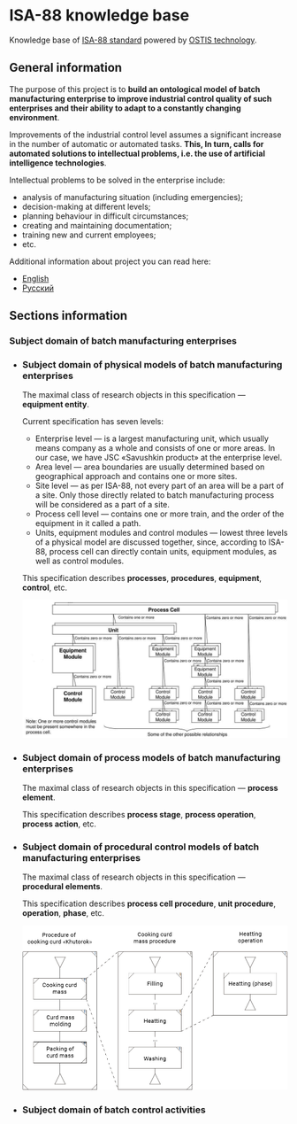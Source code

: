 # ISA-88 knowledge base

Knowledge base of [ISA-88 standard](http://www.isa-88.com/) powered by [OSTIS technology](https://github.com/ostis-dev).  

## General information

The purpose of this project is to **build an ontological model of batch manufacturing enterprise to improve industrial control quality of such enterprises and their ability to adapt to a constantly changing environment**.

Improvements of the industrial control level assumes a significant increase in the number of automatic or automated tasks. **This, In turn, calls for automated solutions to intellectual problems, i.e. the use of artificial intelligence technologies**.

Intellectual problems to be solved in the enterprise include:
* analysis of manufacturing situation (including emergencies);
* decision-making at different levels;
* planning behaviour in difficult circumstances;
* creating and maintaining documentation;
* training new and current employees;
* etc.

Additional information about project you can read here:
* [English](https://drive.google.com/drive/folders/16n6sTeduw4ehCRdiTJEYZ4sMFfhCLlOP)
* [Русский](https://drive.google.com/drive/folders/1J85E336w4gYwgp0HQUV-UIvgW2ip02XZ)

## Sections information

### Subject domain of batch manufacturing enterprises
* ### Subject domain of physical models of batch manufacturing enterprises

  The maximal class of research objects in this specification — **equipment entity**.
  
  Current specification has seven levels:  
  * Enterprise level — is a largest manufacturing unit, which usually means company as a whole and consists of one or more areas. In our case, we have JSC «Savushkin product» at the enterprise level.  
  * Area level — area boundaries are usually determined based on geographical approach and contains one or more sites.
  * Site level — as per ISA-88, not every part of an area will be a part of a site. Only those directly related to batch manufacturing process will be considered as a part of a site.
  * Process cell level — contains one or more train, and the order of the equipment in it called a path.
  * Units, equipment modules and control modules — lowest three levels of a physical model are discussed together, since, according to ISA-88, process cell can directly contain units, equipment modules, as well as control modules.  
  
  This specification describes **processes**, **procedures**, **equipment**, **control**, etc.


  ![Physical models example](readme_images/physical_models.png?raw=true)

* ### Subject domain of process models of batch manufacturing enterprises

  The maximal class of research objects in this specification — **process element**.

  This specification describes **process stage**, **process operation**, **process action**, etc.

* ### Subject domain of procedural control models of batch manufacturing enterprises

  The maximal class of research objects in this specification — **procedural elements**.
  
  This specification describes **process cell procedure**, **unit procedure**, **operation**, **phase**, etc. 

  ![Procedural control models example](readme_images/procedural_control_models.png?raw=true)

* ### Subject domain of batch control activities
